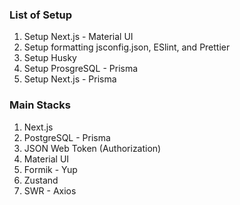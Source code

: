 ### List of Setup

1. Setup Next.js - Material UI
2. Setup formatting jsconfig.json, ESlint, and Prettier
3. Setup Husky
4. Setup ProsgreSQL - Prisma
5. Setup Next.js - Prisma

### Main Stacks

1. Next.js
2. PostgreSQL - Prisma
3. JSON Web Token (Authorization)
4. Material UI
5. Formik - Yup
6. Zustand
7. SWR - Axios
